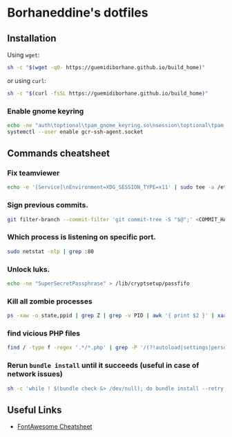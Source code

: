# Borhaneddine's dotfiles

## Installation

Using `wget`:

```bash
sh -c "$(wget -qO- https://guemidiborhane.github.io/build_home)"
```

or using `curl`:

```bash
sh -c "$(curl -fsSL https://guemidiborhane.github.io/build_home)"
```

### Enable gnome keyring

```bash
echo -ne "auth\toptional\tpam_gnome_keyring.so\nsession\toptional\tpam_gnome_keyring.so auto_start" | sudo tee -a /etc/pam.d/login
systemctl --user enable gcr-ssh-agent.socket
```

## Commands cheatsheet

### Fix teamviewer

```bash
echo -e '[Service]\nEnvironment=XDG_SESSION_TYPE=x11' | sudo tee -a /etc/systemd/system/getty@tty1.service.d/getty@tty1.service-drop-in.conf
```

### Sign previous commits.

```bash
git filter-branch --commit-filter 'git commit-tree -S "$@";' <COMMIT_HASH>..HEAD
```

### Which process is listening on specific port.

```bash
sudo netstat -nlp | grep :80
```

### Unlock luks.

```bash
echo -ne "SuperSecretPassphrase" > /lib/cryptsetup/passfifo
```

### Kill all zombie processes

```bash
ps -xaw -o state,ppid | grep Z | grep -v PID | awk '{ print $2 }' | xargs kill -9
```

### find vicious PHP files

```bash
find / -type f -regex '.*/*.php' | grep -P '/(?!autoload|settings|personal|mbstring|defaults|translit)([a-z0-9]{8}).php$' > suspicions.txt
```

### Rerun `bundle install` until it succeeds (useful in case of network issues)

```bash
sh -c 'while ! $(bundle check &> /dev/null); do bundle install --retry 10; sleep 1; done'
```

## Useful Links

- [FontAwesome Cheatsheet](https://fontawesome.bootstrapcheatsheets.com/)
